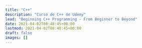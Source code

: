 ```yaml
---
title: "C++"
description: "Curso de C++ de Udemy"
lead: "Beginning C++ Programming - From Beginner to Beyond"
date: 2021-04-02T08:48:45+00:00
lastmod: 2021-04-02T08:48:45+00:00
draft: false
images: []
---
```

